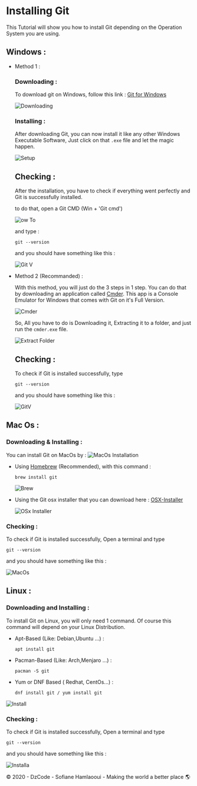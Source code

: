 # Installing Git 
This Tutorial will show you how to install Git depending on the Operation System you are using.

## Windows : 
* Method 1 : 

    ### Downloading : 
    To download git on Windows, follow this link : [Git for Windows](https://git-scm.com/download/win)

    ![Downloading](https://i.imgur.com/p74Q7cp.png)

    ### Installing :
    After downloading Git, you can now install it like any other Windows Executable Software, Just click on that `.exe` file and let the magic happen.

    ![Setup](https://i.imgur.com/d8Guv18.png)

    ## Checking : 
    After the installation, you have to check if everything went perfectly and Git is successfully installed.

    to do that, open a Git CMD (Win + 'Git cmd')
    
    ![ow To](http://167.172.168.122/gv.gif)

    and type : 
    
    ``` 
    git --version
    ```
    and you should have something like this :

    ![Git V](https://i.imgur.com/xFfoRgr.png)


* Method 2 (Recommanded) : 

    With this method, you will just do the 3 steps in 1 step.
    You can do that by downloading an application called [Cmder](https://cmder.net/).
    This app is a Console Emulator for Windows that comes with Git on it's Full Version.

    ![Cmder](https://i.imgur.com/o2drvH3.png)
    
    So, All you have to do is Downloading it, Extracting it to a folder, and just run the `cmder.exe` file.

    ![Extract Folder](https://i.imgur.com/dXJrHQz.png)
    
    ## Checking : 
    To check if Git is installed successfully, type 

    ``` 
    git --version
    ```
    and you should have something like this :

    ![GitV](https://i.imgur.com/QZlMHSU.png)

## Mac Os : 

### Downloading & Installing : 
You can install Git on MacOs by :
![MacOs Installation](https://i.imgur.com/55FTJuM.png)
*   Using [Homebrew](https://brew.sh/) (Recommended), with this command :

    ``` 
    brew install git
    ```
    ![Brew](https://i.imgur.com/QYAULO0.png)

*   Using the Git osx installer that you can download here : [OSX-Installer](https://sourceforge.net/projects/git-osx-installer/)

    ![OSx Installer](https://i.imgur.com/JYOmqKM.png)

### Checking : 
To check if Git is installed successfully, Open a terminal and type 

``` 
git --version
```
and you should have something like this :

![MacOs](https://i.imgur.com/iLZXul9.png)


## Linux :
### Downloading and Installing : 
To install Git on Linux, you will only need 1 command.
Of course this command will depend on your Linux Distribution.

*   Apt-Based (Like: Debian,Ubuntu ...) : 
    ```
    apt install git
    ```
*   Pacman-Based (Like: Arch,Menjaro ...) :
    ```
    pacman -S git
    ```
*   Yum or DNF Based ( Redhat, CentOs...) :
    ```
    dnf install git / yum install git
    ```
![Install](https://i.imgur.com/usD9NCK.png)


### Checking : 

To check if Git is installed successfully, Open a terminal and type 

``` 
git --version
```
and you should have something like this :

![Installa](https://i.imgur.com/90CkOaz.png)

© 2020 - DzCode - Sofiane Hamlaooui - Making the world a better place 🌎 